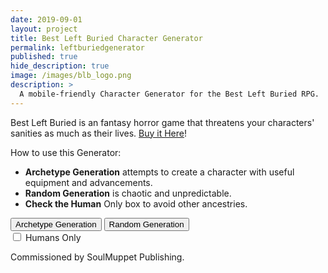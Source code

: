 ```yaml
---
date: 2019-09-01
layout: project
title: Best Left Buried Character Generator
permalink: leftburiedgenerator
published: true
hide_description: true
image: /images/blb_logo.png
description: >
  A mobile-friendly Character Generator for the Best Left Buried RPG.
---
```


Best Left Buried is an fantasy horror game that threatens your characters' sanities as much as their lives. [Buy it Here](https://www.drivethrurpg.com/product/254584/Best-Left-Buried-Full-Rules)! 

How to use this Generator:

- **Archetype Generation** attempts to create a character with useful equipment and advancements. 
- **Random Generation** is chaotic and unpredictable. 
- **Check the Human** Only box to avoid other ancestries. 

<div class="leftburied-log">
  <button class="leftburied-button" type="button" onclick="blb_generate('archetype')">Archetype Generation</button>
  <button class="leftburied-button" type="button" onclick="blb_generate('random')">Random Generation</button>
  <div class="leftburied-check">
    <input type="checkbox" id="humanBox" name="humanBox" class="leftburied-checkbox">
    <label for="humanBox" style="cursor:pointer;">Humans Only</label>
  </div>
</div>
<div class="leftburied-character" id="leftburiedCharacter" style="display:none;">
  <hr class="leftburied-hr">
  <p id="saveCharacter" style="text-align:center;"></p>
  <div class="row" style="justify-content:space-around;">
    <div class="col-12 col-sm">
      <h2 id="charName">Character Name</h2>
      <div id="description">Description</div>
      <div class="row" style="justify-content:space-around;">
          <div class="leftburied-stat sketchy">
            <h3 id="charBR">1</h3>
            <h2>Brawn</h2>
          </div>
          <div class="leftburied-stat sketchy">
            <h3 id="charVIG">1</h3>
            <h2>Vigour</h2>
          </div>
          <div class="leftburied-stat sketchy">
            <h3 id="charWIT">1</h3>
            <h2>Wit</h2>
          </div>
          <div class="leftburied-stat sketchy">
            <h3 id="charGRIP">1</h3>
            <h2>Grip</h2>
          </div>
          <div class="leftburied-stat sketchy">
            <h3 id="charWILL">1</h3>
            <h2>Will</h2>
          </div>
          <div class="leftburied-stat sketchy">
            <h3 id="charARM">1</h3>
            <h2>Armour</h2>
          </div>
      </div>
    </div>
    <div class="col-12 col-sm">
      <h2>Equipment</h2>
      <p id="charSlotLimit"></p>
      <p id="charItems"></p>
    </div>
  </div>
  <hr>
  <h2>Abilities</h2>
  <div id="charAbilities" class="row" style="justify-content:center;">
  </div>
</div>

Commissioned by SoulMuppet Publishing.

<script async src="/assets/js/seedrandom.min.js" language="javascript" type="text/javascript"></script>
<script async src="/assets/generator_resources/leftburied.js" charset="utf-8"></script>